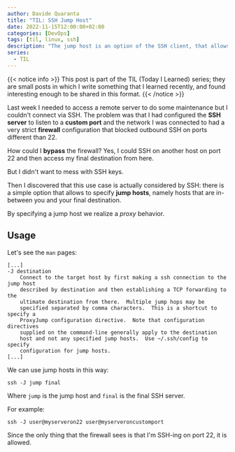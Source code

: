 ```yaml
---
author: Davide Quaranta
title: "TIL: SSH Jump Host"
date: 2022-11-15T12:00:00+02:00
categories: [DevOps]
tags: [til, linux, ssh]
description: "The jump host is an option of the SSH client, that allows to use a third SSH server as \"proxy\" to access the final intended SSH server"
series:
  - TIL
---
```


{{< notice info >}}
This post is part of the TIL (Today I Learned) series; they are small posts in which I write something that I learned recently, and found interesting enough to be shared in this format.
{{< /notice >}}

Last week I needed to access a remote server to do some maintenance but I couldn't connect via SSH. The problem was that I had configured the **SSH server** to listen to a **custom port** and the network I was connected to had a very strict **firewall** configuration that blocked outbound SSH on ports different than 22.

How could I **bypass** the firewall? Yes, I could SSH on another host on port 22 and then access my final destination from here.

But I didn't want to mess with SSH keys.

Then I discovered that this use case is actually considered by SSH: there is a simple option that allows to specify **jump hosts**, namely hosts that are in-between you and your final destination.

By specifying a jump host we realize a *proxy* behavior.

## Usage

Let's see the `man` pages:

```
[...]
-J destination
	Connect to the target host by first making a ssh connection to the jump host
	described by destination and then establishing a TCP forwarding to the
	ultimate destination from there.  Multiple jump hops may be
	specified separated by comma characters.  This is a shortcut to specify a
	ProxyJump configuration directive.  Note that configuration directives
	supplied on the command-line generally apply to the destination
	host and not any specified jump hosts.  Use ~/.ssh/config to specify
	configuration for jump hosts.
[...]
```

We can use jump hosts in this way:

```shell
ssh -J jump final
```

Where `jump` is the jump host and `final` is the final SSH server.

For example:

```shell
ssh -J user@myserveron22 user@myserveroncustomport
```

Since the only thing that the firewall sees is that I'm SSH-ing on port 22, it is allowed.